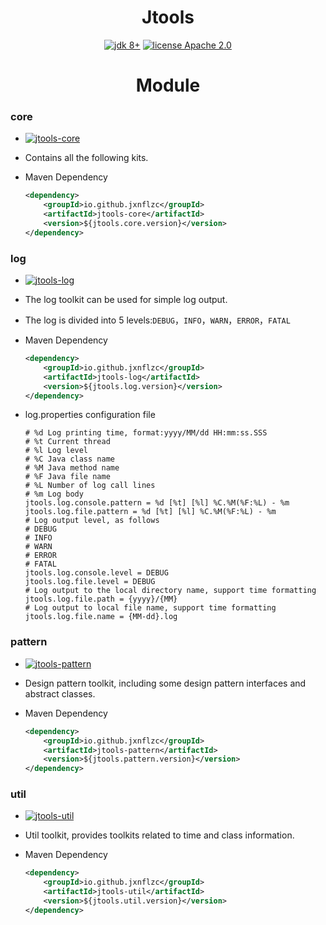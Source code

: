 <h1 align="center">Jtools</h1>

<p align="center">
    <a href="https://www.oracle.com/technetwork/java/javase/downloads/index.html"><img src="https://img.shields.io/badge/JDK-8+-brightgreen.svg" alt="jdk 8+"></a>
    <a href="./LICENSE"><img src="https://img.shields.io/badge/license-Apache%202-orange" alt="license Apache 2.0"></a>
</p>

<h1 align="center">Module</h1>

### core

* <a href="https://mvnrepository.com/artifact/io.github.jxnflzc/jtools-core"><img src="https://img.shields.io/maven-central/v/io.github.jxnflzc/jtools-core" alt="jtools-core"></a>

* Contains all the following kits.

* Maven Dependency

    ```xml
    <dependency>
        <groupId>io.github.jxnflzc</groupId>
        <artifactId>jtools-core</artifactId>
        <version>${jtools.core.version}</version>
    </dependency>
    ```


### log

* <a href="https://mvnrepository.com/artifact/io.github.jxnflzc/jtools-log"><img src="https://img.shields.io/maven-central/v/io.github.jxnflzc/jtools-log" alt="jtools-log"></a>

* The log toolkit can be used for simple log output.

* The log is divided into 5 levels:`DEBUG`，`INFO`，`WARN`，`ERROR`，`FATAL`

* Maven Dependency

    ```xml
    <dependency>
        <groupId>io.github.jxnflzc</groupId>
        <artifactId>jtools-log</artifactId>
        <version>${jtools.log.version}</version>
    </dependency>
    ```

* log.properties configuration file

    ```properties
    # %d Log printing time, format:yyyy/MM/dd HH:mm:ss.SSS
    # %t Current thread
    # %l Log level
    # %C Java class name
    # %M Java method name
    # %F Java file name
    # %L Number of log call lines
    # %m Log body
    jtools.log.console.pattern = %d [%t] [%l] %C.%M(%F:%L) - %m
    jtools.log.file.pattern = %d [%t] [%l] %C.%M(%F:%L) - %m
    # Log output level, as follows
    # DEBUG
    # INFO
    # WARN
    # ERROR
    # FATAL
    jtools.log.console.level = DEBUG
    jtools.log.file.level = DEBUG
    # Log output to the local directory name, support time formatting
    jtools.log.file.path = {yyyy}/{MM}
    # Log output to local file name, support time formatting
    jtools.log.file.name = {MM-dd}.log
    ```

### pattern

* <a href="https://mvnrepository.com/artifact/io.github.jxnflzc/jtools-pattern"><img src="https://img.shields.io/maven-central/v/io.github.jxnflzc/jtools-pattern" alt="jtools-pattern"></a>

* Design pattern toolkit, including some design pattern interfaces and abstract classes.

* Maven Dependency

    ```xml
    <dependency>
        <groupId>io.github.jxnflzc</groupId>
        <artifactId>jtools-pattern</artifactId>
        <version>${jtools.pattern.version}</version>
    </dependency>
    ```
  
### util

* <a href="https://mvnrepository.com/artifact/io.github.jxnflzc/jtools-util"><img src="https://img.shields.io/maven-central/v/io.github.jxnflzc/jtools-util" alt="jtools-util"></a>

* Util toolkit, provides toolkits related to time and class information.

* Maven Dependency

    ```xml
    <dependency>
        <groupId>io.github.jxnflzc</groupId>
        <artifactId>jtools-util</artifactId>
        <version>${jtools.util.version}</version>
    </dependency>
    ```
